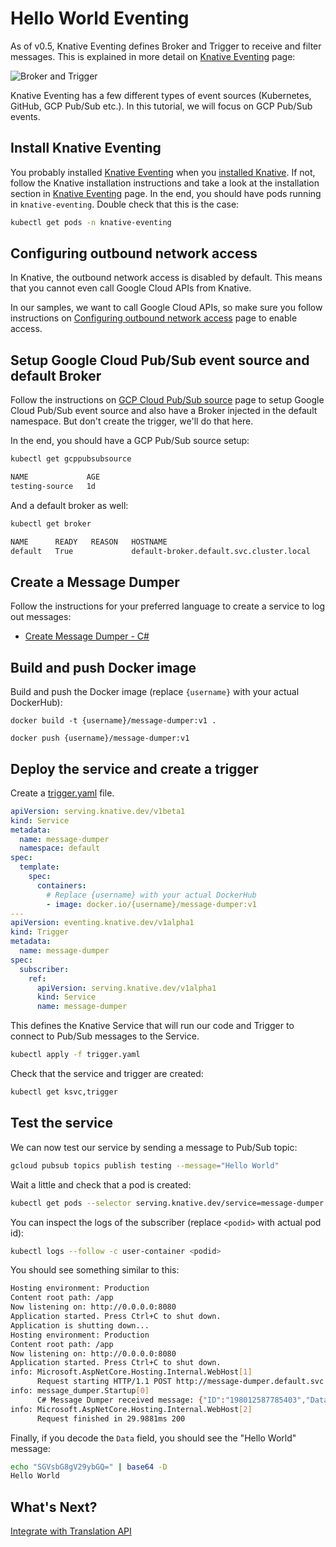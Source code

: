 # Hello World Eventing

As of v0.5, Knative Eventing defines Broker and Trigger to receive and filter messages. This is explained in more detail on [Knative Eventing](https://www.knative.dev/docs/eventing/) page:

![Broker and Trigger](https://www.knative.dev/docs/eventing/images/broker-trigger-overview.svg)

Knative Eventing has a few different types of event sources (Kubernetes, GitHub, GCP Pub/Sub etc.). In this tutorial, we will focus on GCP Pub/Sub events. 

## Install Knative Eventing

You probably installed [Knative Eventing](https://www.knative.dev/docs/eventing/) when you [installed Knative](https://www.knative.dev/docs/install/). If not, follow the Knative installation instructions and take a look at the installation section in [Knative Eventing](https://www.knative.dev/docs/eventing/) page. In the end, you should have pods running in `knative-eventing`. Double check that this is the case:

```bash
kubectl get pods -n knative-eventing
```

## Configuring outbound network access

In Knative, the outbound network access is disabled by default. This means that you cannot even call Google Cloud APIs from Knative. 

In our samples, we want to call Google Cloud APIs, so make sure you follow instructions on [Configuring outbound network access](https://www.knative.dev/docs/serving/outbound-network-access/) page to enable access. 

## Setup Google Cloud Pub/Sub event source and default Broker

Follow the instructions on [GCP Cloud Pub/Sub source](https://www.knative.dev/docs/eventing/samples/gcp-pubsub-source/) page to setup Google Cloud Pub/Sub event source and also have a Broker injected in the default namespace. But don't create the trigger, we'll do that here. 

In the end, you should have a GCP Pub/Sub source setup:

```bash
kubectl get gcppubsubsource

NAME             AGE
testing-source   1d
```

And a default broker as well:

```bash
kubectl get broker

NAME      READY   REASON   HOSTNAME                                   
default   True             default-broker.default.svc.cluster.local   
```

## Create a Message Dumper

Follow the instructions for your preferred language to create a service to log out messages:

* [Create Message Dumper - C#](08-helloworldeventing-csharp.md)


## Build and push Docker image

Build and push the Docker image (replace `{username}` with your actual DockerHub): 

```docker
docker build -t {username}/message-dumper:v1 .

docker push {username}/message-dumper:v1
```

## Deploy the service and create a trigger

Create a [trigger.yaml](../eventing/message-dumper/trigger.yaml) file.

```yaml
apiVersion: serving.knative.dev/v1beta1
kind: Service
metadata:
  name: message-dumper
  namespace: default
spec:
  template:
    spec:
      containers:
        # Replace {username} with your actual DockerHub
        - image: docker.io/{username}/message-dumper:v1
---
apiVersion: eventing.knative.dev/v1alpha1
kind: Trigger
metadata:
  name: message-dumper
spec:
  subscriber:
    ref:
      apiVersion: serving.knative.dev/v1alpha1
      kind: Service
      name: message-dumper
```

This defines the Knative Service that will run our code and Trigger to connect to Pub/Sub messages to the Service.

```bash
kubectl apply -f trigger.yaml
```

Check that the service and trigger are created:

```bash
kubectl get ksvc,trigger
```
## Test the service

We can now test our service by sending a message to Pub/Sub topic:

```bash
gcloud pubsub topics publish testing --message="Hello World"
```

Wait a little and check that a pod is created:

```bash
kubectl get pods --selector serving.knative.dev/service=message-dumper
```
You can inspect the logs of the subscriber (replace `<podid>` with actual pod id):

```bash
kubectl logs --follow -c user-container <podid>
```
You should see something similar to this:

```bash
Hosting environment: Production
Content root path: /app
Now listening on: http://0.0.0.0:8080
Application started. Press Ctrl+C to shut down.
Application is shutting down...
Hosting environment: Production
Content root path: /app
Now listening on: http://0.0.0.0:8080
Application started. Press Ctrl+C to shut down.
info: Microsoft.AspNetCore.Hosting.Internal.WebHost[1]
      Request starting HTTP/1.1 POST http://message-dumper.default.svc.cluster.local/ application/json 108
info: message_dumper.Startup[0]
      C# Message Dumper received message: {"ID":"198012587785403","Data":"SGVsbG8gV29ybGQ=","Attributes":null,"PublishTime":"2019-01-21T15:25:58.25Z"}
info: Microsoft.AspNetCore.Hosting.Internal.WebHost[2]
      Request finished in 29.9881ms 200 
```
Finally, if you decode the `Data` field, you should see the "Hello World" message:

```bash
echo "SGVsbG8gV29ybGQ=" | base64 -D
Hello World
```

## What's Next?
[Integrate with Translation API](09-translationeventing.md)
